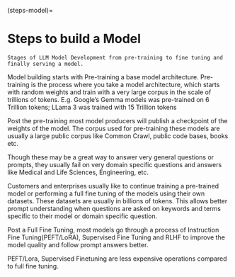<!--
 Copyright 2024 Google LLC

 Licensed under the Apache License, Version 2.0 (the "License");
 you may not use this file except in compliance with the License.
 You may obtain a copy of the License at

      https://www.apache.org/licenses/LICENSE-2.0

 Unless required by applicable law or agreed to in writing, software
 distributed under the License is distributed on an "AS IS" BASIS,
 WITHOUT WARRANTIES OR CONDITIONS OF ANY KIND, either express or implied.
 See the License for the specific language governing permissions and
 limitations under the License.
 -->

(steps-model)=
# Steps to build a Model

```{figure} ../_static/build_model.png
Stages of LLM Model Development from pre-training to fine tuning and finally serving a model.
```

Model building starts with Pre-training a base model architecture. Pre-training is the process where you take a model architecture, which starts with random weights and train with a very large corpus in the scale of trillions of tokens.  E.g. Google’s Gemma models was pre-trained on 6 Trillion tokens; LLama 3 was trained with 15 Trillion tokens

Post the pre-training most model producers will publish a checkpoint of the weights of the model. The corpus used for pre-training these models are usually a large public corpus like Common Crawl, public code bases, books etc.

Though these may be a great way to answer very general questions or prompts, they usually fail on very domain specific questions and answers like Medical and Life Sciences,  Engineering,   etc.

Customers and enterprises usually like to continue training a pre-trained model or performing a full fine tuning of the models using their own datasets. These datasets are usually in billions of tokens.  This allows better prompt understanding when questions are asked on keywords and terms specific to their model or domain specific question.

Post a Full Fine Tuning, most models go through a process of Instruction Fine Tuning(PEFT/LoRA), Supervised Fine Tuning and RLHF to improve the model quality and follow prompt answers better.

PEFT/Lora, Supervised Finetuning are less expensive operations compared to full fine tuning. 
